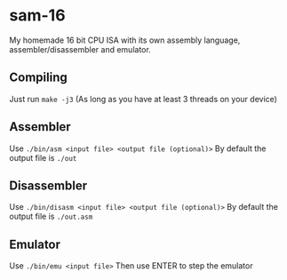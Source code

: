 # sam-16

My homemade 16 bit CPU ISA with its own assembly language, assembler/disassembler and emulator.

## Compiling

Just run `make -j3` (As long as you have at least 3 threads on your device)

## Assembler

Use `./bin/asm <input file> <output file (optional)>`
By default the output file is `./out`

## Disassembler

Use `./bin/disasm <input file> <output file (optional)>`
By default the output file is `./out.asm`

## Emulator

Use `./bin/emu <input file>`
Then use ENTER to step the emulator